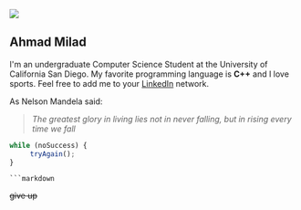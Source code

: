
![](https://media-exp1.licdn.com/dms/image/C5603AQHZnO24rjREJw/profile-displayphoto-shrink_200_200/0/1606623656127?e=1615420800&v=beta&t=hrQsI6y0MLcoSrvXwbHwIDHzoRhpYexfCp-csQDC964)

## Ahmad Milad
I'm an undergraduate Computer Science Student at the University of California San Diego. My favorite programming language is **C++** and I love sports. 
Feel free to add me to your [LinkedIn](https://www.linkedin.com/in/ahmad-milad-b51939183/) network.

As Nelson Mandela said:
 >*The greatest glory in living lies not in never falling, but in rising every time we fall*

 ```javascript
 while (noSuccess) {
      tryAgain();
 }
 ```
	```markdown 
  ~~give up~~
